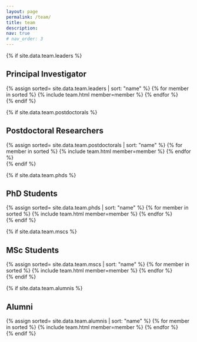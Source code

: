 ```yaml
---
layout: page
permalink: /team/
title: team
description: 
nav: true
# nav_order: 3
---
```

<article>
<!--
<header class="post-header">
    <h1 class="post-title">Adaptive Intelligence Lab </h1>
</header>
-->

{% if site.data.team.leaders %}
    <h2 id="principal-investigator">Principal Investigator</h2>
    <div class="projects column">
        {% assign sorted= site.data.team.leaders | sort: "name" %}
        {% for member in sorted %}
            {% include team.html member=member %}
        {% endfor %}
    </div>
{% endif %}


{% if site.data.team.postdoctorals %}
    <h2 id="postdoctoral-researchers">Postdoctoral Researchers</h2>
    <div class="projects column">
        {% assign sorted= site.data.team.postdoctorals | sort: "name" %}
        {% for member in sorted %}
            {% include team.html member=member %}
        {% endfor %}
    </div>
{% endif %}


{% if site.data.team.phds %}
    <h2 id="phd-students">PhD Students</h2>
    <div class="projects column">
        {% assign sorted= site.data.team.phds | sort: "name" %}
        {% for member in sorted %}
            {% include team.html member=member %}
        {% endfor %}
    </div>
{% endif %}


{% if site.data.team.mscs %}
    <h2 id="msc-students">MSc Students</h2>
    <div class="projects column">
        {% assign sorted= site.data.team.mscs | sort: "name" %}
        {% for member in sorted %}
            {% include team.html member=member %}
        {% endfor %}
    </div>
{% endif %}


{% if site.data.team.alumnis %}
    <h2 id="alumni">Alumni</h2>
    <div class="projects column">
        {% assign sorted= site.data.team.alumnis | sort: "name" %}
        {% for member in sorted %}
            {% include team.html member=member %}
        {% endfor %}
    </div>
{% endif %}


</article>
